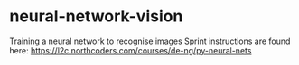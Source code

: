 # neural-network-vision
Training a neural network to recognise images
Sprint instructions are found here: https://l2c.northcoders.com/courses/de-ng/py-neural-nets
